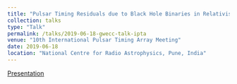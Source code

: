 ```yaml
---
title: "Pulsar Timing Residuals due to Black Hole Binaries in Relativistic eccentric orbits"
collection: talks
type: "Talk"
permalink: /talks/2019-06-18-gwecc-talk-ipta
venue: "10th International Pulsar Timing Array Meeting"
date: 2019-06-18
location: "National Centre for Radio Astrophysics, Pune, India"
---
```


[Presentation](http://dx.doi.org/10.13140/RG.2.2.11887.87204)
